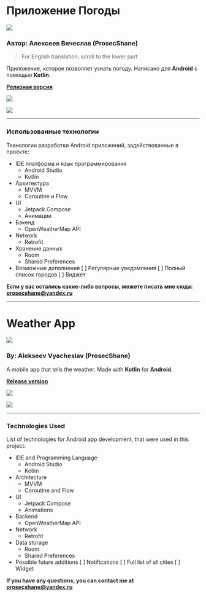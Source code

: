 # Приложение Погоды

![](https://i.imgur.com/gIyQic1.png)

### Автор: Алексеев Вячеслав (ProsecShane)
> For English translation, scroll to the lower part

Приложение, которое позволяет узнать погоду.
Написано для **Android** с помощью **Kotlin**.

[**Релизная версия**](app/release/app-release.apk)

![](https://i.imgur.com/s9cu6xK.png)

![](https://i.imgur.com/tnPiQIy.png)

----

### Использованные технологии

Технологии разработки Android приложений, задействованные в проекте:
* IDE платформа и язык программирования
    * Android Studio
    * Kotlin
* Архитектура
    * MVVM
    * Coroutine и Flow
* UI
    * Jetpack Compose
    * Анимации
* Бэкенд
    * OpenWeatherMap API
* Network
    * Retrofit
* Хранение данных
    * Room
    * Shared Preferences
* Возможные дополнения
  [ ] Регулярные уведомления
  [ ] Полный список городов
  [ ] Виджет

**Если у вас остались какие-либо вопросы, можете писать мне сюда: prosecshane@yandex.ru**

----

# Weather App

![](https://i.imgur.com/gIyQic1.png)

### By: Alekseev Vyacheslav (ProsecShane)

A mobile app that tells the weather.
Made with **Kotlin** for **Android**.

[**Release version**](app/release/app-release.apk)

![](https://i.imgur.com/s9cu6xK.png)

![](https://i.imgur.com/tnPiQIy.png)

----

### Technologies Used

List of technologies for Android app development, that were used in this project:
* IDE and Programming Language
    * Android Studio
    * Kotlin
* Architecture
    * MVVM
    * Coroutine and Flow
* UI
    * Jetpack Compose
    * Animations
* Backend
    * OpenWeatherMap API
* Network
    * Retrofit
* Data storage
    * Room
    * Shared Preferences
* Possible future additions
  [ ] Notifications
  [ ] Full list of all cities
  [ ] Widget

**If you have any questions, you can contact me at prosecshane@yandex.ru**
